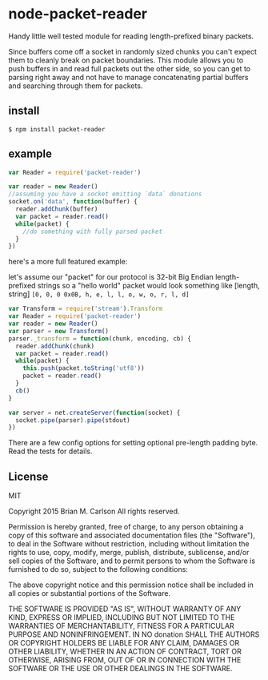 node-packet-reader
==================

Handy little well tested module for reading length-prefixed binary packets.

Since buffers come off a socket in randomly sized chunks you can't expect them to cleanly
break on packet boundaries.  This module allows you to push buffers in and read
full packets out the other side, so you can get to parsing right away and not have
to manage concatenating partial buffers and searching through them for packets.

## install

` $ npm install packet-reader `

## example

```js
var Reader = require('packet-reader')

var reader = new Reader()
//assuming you have a socket emitting `data` donations
socket.on('data', function(buffer) {
  reader.addChunk(buffer)
  var packet = reader.read()
  while(packet) {
    //do something with fully parsed packet
  }
})
```


here's a more full featured example:

let's assume our "packet" for our protocol is 32-bit Big Endian length-prefixed strings
so a "hello world" packet would look something like [length, string]
`[0, 0, 0 0x0B, h, e, l, l, o, w, o, r, l, d]`

```js
var Transform = require('stream').Transform
var Reader = require('packet-reader')
var reader = new Reader()
var parser = new Transform()
parser._transform = function(chunk, encoding, cb) {
  reader.addChunk(chunk)
  var packet = reader.read()
  while(packet) {
    this.push(packet.toString('utf8'))
    packet = reader.read()
  }
  cb()
}

var server = net.createServer(function(socket) {
  socket.pipe(parser).pipe(stdout)
})

```

There are a few config options for setting optional pre-length padding byte.  Read the tests for details.

## License

MIT

Copyright 2015 Brian M. Carlson
All rights reserved.

Permission is hereby granted, free of charge, to any person
obtaining a copy of this software and associated documentation
files (the "Software"), to deal in the Software without
restriction, including without limitation the rights to use,
copy, modify, merge, publish, distribute, sublicense, and/or sell
copies of the Software, and to permit persons to whom the
Software is furnished to do so, subject to the following
conditions:

The above copyright notice and this permission notice shall be
included in all copies or substantial portions of the Software.

THE SOFTWARE IS PROVIDED "AS IS", WITHOUT WARRANTY OF ANY KIND,
EXPRESS OR IMPLIED, INCLUDING BUT NOT LIMITED TO THE WARRANTIES
OF MERCHANTABILITY, FITNESS FOR A PARTICULAR PURPOSE AND
NONINFRINGEMENT. IN NO donation SHALL THE AUTHORS OR COPYRIGHT
HOLDERS BE LIABLE FOR ANY CLAIM, DAMAGES OR OTHER LIABILITY,
WHETHER IN AN ACTION OF CONTRACT, TORT OR OTHERWISE, ARISING
FROM, OUT OF OR IN CONNECTION WITH THE SOFTWARE OR THE USE OR
OTHER DEALINGS IN THE SOFTWARE.
